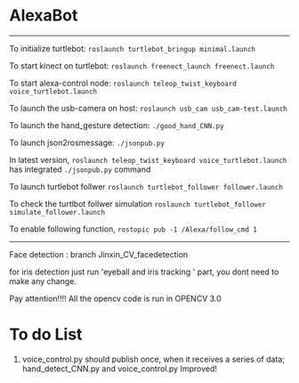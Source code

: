 # AlexaBot

--------------------------
To initialize turtlebot: `roslaunch turtlebot_bringup minimal.launch`


To start kinect on turtlebot: `roslaunch freenect_launch freenect.launch`


To start alexa-control node: `roslaunch teleop_twist_keyboard voice_turtlebot.launch`


To launch the usb-camera on host: `roslaunch usb_cam usb_cam-test.launch`


To launch the hand_gesture detection: `./good_hand_CNN.py`


To launch json2rosmessage: `./jsonpub.py`

In latest version, `roslaunch teleop_twist_keyboard voice_turtlebot.launch` has integrated `./jsonpub.py` command


To launch turtlebot follwer `roslaunch turtlebot_follower follower.launch`


To check the turtlbot follwer simulation `roslaunch turtlebot_follower simulate_follower.launch`


To enable following function, `rostopic pub -1 /Alexa/follow_cmd 1`


--------------------------
Face detection : branch Jinxin_CV_facedetection 


for iris detection just run 'eyeball and iris tracking ' part, you dont need to make any change. 



Pay attention!!!! All the opencv code is run in OPENCV 3.0


# To do List
1. voice_control.py should publish once, when it receives a series of data; hand_detect_CNN.py and voice_control.py Improved!

